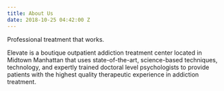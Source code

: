 ```yaml
---
title: About Us
date: 2018-10-25 04:42:00 Z
---
```


Professional treatment that works.

Elevate is a boutique outpatient addiction treatment center located in Midtown Manhattan that uses state-of-the-art, science-based techniques, technology, and expertly trained doctoral level psychologists to provide patients with the highest quality therapeutic experience in addiction treatment.
